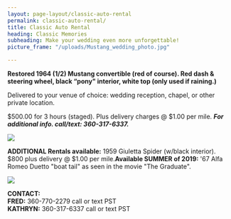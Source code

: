 ```yaml
---
layout: page-layout/classic-auto-rental
permalink: classic-auto-rental/
title: Classic Auto Rental
heading: Classic Memories
subheading: Make your wedding even more unforgettable!
picture_frame: "/uploads/Mustang_wedding_photo.jpg"

---
```

**Restored 1964 (1/2) Mustang convertible (red of course). Red dash & steering wheel, black “pony" interior, white top (only used if raining.)**

Delivered to your venue of choice: wedding reception, chapel, or other private location.

$500.00 for 3 hours (staged). Plus delivery charges @ $1.00 per mile. **_For additional info. call/text: 360-317-6337._**

![](https://res.cloudinary.com/wesedholm/image/upload/w_800,q_90/v1544344842/mustang-photo-stack.jpg)

**ADDITIONAL Rentals available:** 1959 Giuletta Spider (w/black interior). $800 plus delivery @ $1.00 per mile.**Available SUMMER of 2019:** '67 Alfa Romeo Duetto "boat tail" as seen in the movie "The Graduate".

![](https://res.cloudinary.com/wesedholm/image/upload/w_800,q_90/v1544345602/CLASSIC-RENTAL-DUETTO-.jpg)

**CONTACT:**  
**FRED:** 360-770-2279 call or text PST  
**KATHRYN:** 360-317-6337 call or text PST